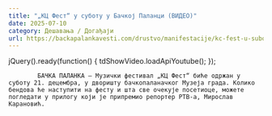 ```yaml
---
title: "„КЦ Фест“ у суботу у Бачкој Паланци (ВИДЕО)"
date: 2025-07-10
category: Дешавања / Догађаји
url: https://backapalankavesti.com/drustvo/manifestacije/kc-fest-u-subotu-u-backoj-palanci-video/
---
```


jQuery().ready(function() {
                            tdShowVideo.loadApiYoutube(); 
                        });
                        
                    
            БАЧКА ПАЛАНКА – Музички фестивал „КЦ Фест“ биће одржан у суботу 21. децембра, у дворишту бачкопаланачког Музеја града. Колико бендова ће наступити на фесту и шта све очекује посетиоце, можете погледати у прилогу који је припремио репортер РТВ-а, Мирослав Карановић.
